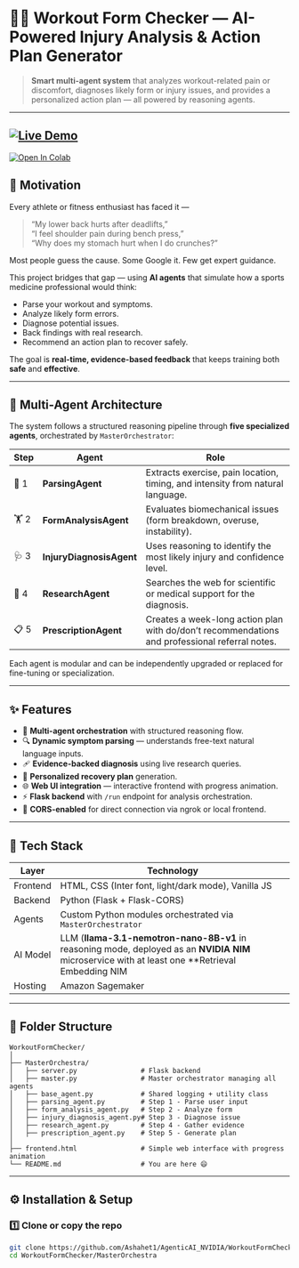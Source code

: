 # 🏋️‍♂️ Workout Form Checker — AI-Powered Injury Analysis & Action Plan Generator

> **Smart multi-agent system** that analyzes workout-related pain or discomfort, diagnoses likely form or injury issues, and provides a personalized action plan — all powered by reasoning agents.

---
[![Live Demo](https://img.shields.io/badge/🌐%20Live%20Demo-Click%20Here-blueviolet?style=for-the-badge)](https://rebeca-groutiest-incorporeally.ngrok-free.dev/)
---

[![Open In Colab](https://colab.research.google.com/assets/colab-badge.svg)](https://colab.research.google.com/drive/1BhrEQneXIRvGKZxGQxZ4dNuq2j8WfLJC#scrollTo=uqm4g9hOZTgw)

## 🚀 Motivation

Every athlete or fitness enthusiast has faced it —  
> “My lower back hurts after deadlifts,”  
> “I feel shoulder pain during bench press,”  
> “Why does my stomach hurt when I do crunches?”

Most people guess the cause. Some Google it. Few get expert guidance.

This project bridges that gap — using **AI agents** that simulate how a sports medicine professional would think:
- Parse your workout and symptoms.
- Analyze likely form errors.
- Diagnose potential issues.
- Back findings with real research.
- Recommend an action plan to recover safely.

The goal is **real-time, evidence-based feedback** that keeps training both **safe** and **effective**.

---

## 🧠 Multi-Agent Architecture

The system follows a structured reasoning pipeline through **five specialized agents**, orchestrated by `MasterOrchestrator`:

| Step | Agent | Role |
|------|--------|------|
| 🧩 1 | **ParsingAgent** | Extracts exercise, pain location, timing, and intensity from natural language. |
| 🏋️ 2 | **FormAnalysisAgent** | Evaluates biomechanical issues (form breakdown, overuse, instability). |
| 🩺 3 | **InjuryDiagnosisAgent** | Uses reasoning to identify the most likely injury and confidence level. |
| 🔬 4 | **ResearchAgent** | Searches the web for scientific or medical support for the diagnosis. |
| 📋 5 | **PrescriptionAgent** | Creates a week-long action plan with do/don’t recommendations and professional referral notes. |

Each agent is modular and can be independently upgraded or replaced for fine-tuning or specialization.

---

## ✨ Features

- 🧠 **Multi-agent orchestration** with structured reasoning flow.
- 🔍 **Dynamic symptom parsing** — understands free-text natural language inputs.
- 🩹 **Evidence-backed diagnosis** using live research queries.
- 💪 **Personalized recovery plan** generation.
- 🌐 **Web UI integration** — interactive frontend with progress animation.
- ⚡ **Flask backend** with `/run` endpoint for analysis orchestration.
- 🔄 **CORS-enabled** for direct connection via ngrok or local frontend.
---

## 🧰 Tech Stack

| Layer | Technology |
|-------|-------------|
| Frontend | HTML, CSS (Inter font, light/dark mode), Vanilla JS |
| Backend | Python (Flask + Flask-CORS) |
| Agents | Custom Python modules orchestrated via `MasterOrchestrator` |
| AI Model | LLM (**llama-3.1-nemotron-nano-8B-v1** in reasoning mode, deployed as an **NVIDIA NIM** microservice with at least one **Retrieval Embedding NIM |
| Hosting | Amazon Sagemaker|

---

## 🧩 Folder Structure

```plaintext
WorkoutFormChecker/
│
├── MasterOrchestra/
│   ├── server.py                # Flask backend
│   ├── master.py                # Master orchestrator managing all agents
│   ├── base_agent.py            # Shared logging + utility class
│   ├── parsing_agent.py         # Step 1 - Parse user input
│   ├── form_analysis_agent.py   # Step 2 - Analyze form
│   ├── injury_diagnosis_agent.py# Step 3 - Diagnose issue
│   ├── research_agent.py        # Step 4 - Gather evidence
│   ├── prescription_agent.py    # Step 5 - Generate plan
│
├── frontend.html                # Simple web interface with progress animation
└── README.md                    # You are here 😄
```


---

## ⚙️ Installation & Setup

### 1️⃣ Clone or copy the repo
```bash
git clone https://github.com/Ashahet1/AgenticAI_NVIDIA/WorkoutFormChecker.git
cd WorkoutFormChecker/MasterOrchestra
```


